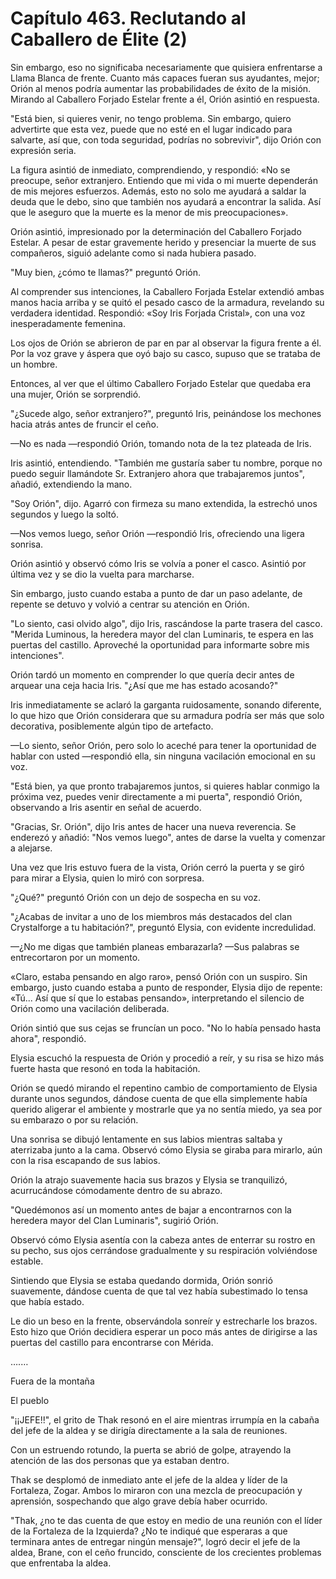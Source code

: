 
# Capítulo 463. Reclutando al Caballero de Élite (2)


Sin embargo, eso no significaba necesariamente que quisiera enfrentarse a Llama Blanca de frente. Cuanto más capaces fueran sus ayudantes, mejor; Orión al menos podría aumentar las probabilidades de éxito de la misión. Mirando al Caballero Forjado Estelar frente a él, Orión asintió en respuesta.

"Está bien, si quieres venir, no tengo problema. Sin embargo, quiero advertirte que esta vez, puede que no esté en el lugar indicado para salvarte, así que, con toda seguridad, podrías no sobrevivir", dijo Orión con expresión seria.

La figura asintió de inmediato, comprendiendo, y respondió: «No se preocupe, señor extranjero. Entiendo que mi vida o mi muerte dependerán de mis mejores esfuerzos. Además, esto no solo me ayudará a saldar la deuda que le debo, sino que también nos ayudará a encontrar la salida. Así que le aseguro que la muerte es la menor de mis preocupaciones».

Orión asintió, impresionado por la determinación del Caballero Forjado Estelar. A pesar de estar gravemente herido y presenciar la muerte de sus compañeros, siguió adelante como si nada hubiera pasado.

"Muy bien, ¿cómo te llamas?" preguntó Orión.

Al comprender sus intenciones, la Caballero Forjada Estelar extendió ambas manos hacia arriba y se quitó el pesado casco de la armadura, revelando su verdadera identidad. Respondió: «Soy Iris Forjada Cristal», con una voz inesperadamente femenina.

Los ojos de Orión se abrieron de par en par al observar la figura frente a él. Por la voz grave y áspera que oyó bajo su casco, supuso que se trataba de un hombre.

Entonces, al ver que el último Caballero Forjado Estelar que quedaba era una mujer, Orión se sorprendió.

"¿Sucede algo, señor extranjero?", preguntó Iris, peinándose los mechones hacia atrás antes de fruncir el ceño.

—No es nada —respondió Orión, tomando nota de la tez plateada de Iris.

Iris asintió, entendiendo. "También me gustaría saber tu nombre, porque no puedo seguir llamándote Sr. Extranjero ahora que trabajaremos juntos", añadió, extendiendo la mano.

"Soy Orión", dijo. Agarró con firmeza su mano extendida, la estrechó unos segundos y luego la soltó.

—Nos vemos luego, señor Orión —respondió Iris, ofreciendo una ligera sonrisa.

Orión asintió y observó cómo Iris se volvía a poner el casco. Asintió por última vez y se dio la vuelta para marcharse.

Sin embargo, justo cuando estaba a punto de dar un paso adelante, de repente se detuvo y volvió a centrar su atención en Orión.

"Lo siento, casi olvido algo", dijo Iris, rascándose la parte trasera del casco. "Merida Luminous, la heredera mayor del clan Luminaris, te espera en las puertas del castillo. Aproveché la oportunidad para informarte sobre mis intenciones".

Orión tardó un momento en comprender lo que quería decir antes de arquear una ceja hacia Iris. "¿Así que me has estado acosando?"

Iris inmediatamente se aclaró la garganta ruidosamente, sonando diferente, lo que hizo que Orión considerara que su armadura podría ser más que solo decorativa, posiblemente algún tipo de artefacto.

—Lo siento, señor Orión, pero solo lo aceché para tener la oportunidad de hablar con usted —respondió ella, sin ninguna vacilación emocional en su voz.

"Está bien, ya que pronto trabajaremos juntos, si quieres hablar conmigo la próxima vez, puedes venir directamente a mi puerta", respondió Orión, observando a Iris asentir en señal de acuerdo.

"Gracias, Sr. Orión", dijo Iris antes de hacer una nueva reverencia. Se enderezó y añadió: "Nos vemos luego", antes de darse la vuelta y comenzar a alejarse.

Una vez que Iris estuvo fuera de la vista, Orión cerró la puerta y se giró para mirar a Elysia, quien lo miró con sorpresa.

"¿Qué?" preguntó Orión con un dejo de sospecha en su voz.

"¿Acabas de invitar a uno de los miembros más destacados del clan Crystalforge a tu habitación?", preguntó Elysia, con evidente incredulidad.

—¿No me digas que también planeas embarazarla? —Sus palabras se entrecortaron por un momento.

«Claro, estaba pensando en algo raro», pensó Orión con un suspiro. Sin embargo, justo cuando estaba a punto de responder, Elysia dijo de repente: «Tú... Así que sí que lo estabas pensando», interpretando el silencio de Orión como una vacilación deliberada.

Orión sintió que sus cejas se fruncían un poco. "No lo había pensado hasta ahora", respondió.

Elysia escuchó la respuesta de Orión y procedió a reír, y su risa se hizo más fuerte hasta que resonó en toda la habitación.

Orión se quedó mirando el repentino cambio de comportamiento de Elysia durante unos segundos, dándose cuenta de que ella simplemente había querido aligerar el ambiente y mostrarle que ya no sentía miedo, ya sea por su embarazo o por su relación.

Una sonrisa se dibujó lentamente en sus labios mientras saltaba y aterrizaba junto a la cama. Observó cómo Elysia se giraba para mirarlo, aún con la risa escapando de sus labios.

Orión la atrajo suavemente hacia sus brazos y Elysia se tranquilizó, acurrucándose cómodamente dentro de su abrazo.

"Quedémonos así un momento antes de bajar a encontrarnos con la heredera mayor del Clan Luminaris", sugirió Orión.

Observó cómo Elysia asentía con la cabeza antes de enterrar su rostro en su pecho, sus ojos cerrándose gradualmente y su respiración volviéndose estable.

Sintiendo que Elysia se estaba quedando dormida, Orión sonrió suavemente, dándose cuenta de que tal vez había subestimado lo tensa que había estado.

Le dio un beso en la frente, observándola sonreír y estrecharle los brazos. Esto hizo que Orión decidiera esperar un poco más antes de dirigirse a las puertas del castillo para encontrarse con Mérida.

….…

Fuera de la montaña

El pueblo

"¡¡JEFE!!", el grito de Thak resonó en el aire mientras irrumpía en la cabaña del jefe de la aldea y se dirigía directamente a la sala de reuniones.

Con un estruendo rotundo, la puerta se abrió de golpe, atrayendo la atención de las dos personas que ya estaban dentro.

Thak se desplomó de inmediato ante el jefe de la aldea y líder de la Fortaleza, Zogar. Ambos lo miraron con una mezcla de preocupación y aprensión, sospechando que algo grave debía haber ocurrido.

"Thak, ¿no te das cuenta de que estoy en medio de una reunión con el líder de la Fortaleza de la Izquierda? ¿No te indiqué que esperaras a que terminara antes de entregar ningún mensaje?", logró decir el jefe de la aldea, Brane, con el ceño fruncido, consciente de los crecientes problemas que enfrentaba la aldea.